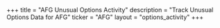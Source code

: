 +++
title = "AFG Unusual Options Activity"
description = "Track Unusual Options Data for AFG"
ticker = "AFG"
layout = "options_activity"
+++

